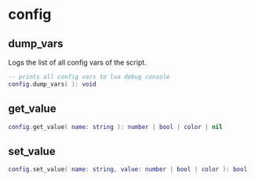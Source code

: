 # config

## dump\_vars

Logs the list of all config vars of the script.

```lua
-- prints all config vars to lua debug console
config.dump_vars( ): void
```

## get\_value

```lua
config.get_value( name: string ): number | bool | color | nil
```

## set\_value

```lua
config.set_value( name: string, value: number | bool | color ): bool
```

